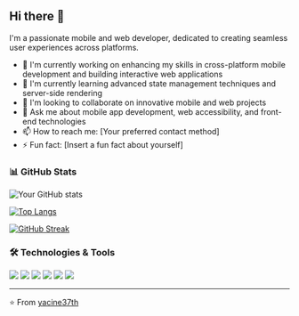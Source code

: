 ## Hi there 👋

I'm a passionate mobile and web developer, dedicated to creating seamless user experiences across platforms.

- 🔭 I'm currently working on enhancing my skills in cross-platform mobile development and building interactive web applications
- 🌱 I'm currently learning advanced state management techniques and server-side rendering
- 👯 I'm looking to collaborate on innovative mobile and web projects
- 💬 Ask me about mobile app development, web accessibility, and front-end technologies
- 📫 How to reach me: [Your preferred contact method]
- ⚡ Fun fact: [Insert a fun fact about yourself]

### 📊 GitHub Stats

![Your GitHub stats](https://github-readme-stats.vercel.app/api?username=yacine37th&show_icons=true&theme=radical)

[![Top Langs](https://github-readme-stats.vercel.app/api/top-languages/?username=yacine37th&layout=compact&theme=radical)](https://github.com/anuraghazra/github-readme-stats)

[![GitHub Streak](https://github-readme-streak-stats.herokuapp.com/?user=yacine37th&theme=radical)](https://git.io/streak-stats)

### 🛠️ Technologies & Tools
![](https://img.shields.io/badge/Code-JavaScript-informational?style=flat&logo=javascript&logoColor=white&color=2bbc8a)
![](https://img.shields.io/badge/Code-React-informational?style=flat&logo=react&logoColor=white&color=2bbc8a)
![](https://img.shields.io/badge/Code-React_Native-informational?style=flat&logo=react&logoColor=white&color=2bbc8a)
![](https://img.shields.io/badge/Code-HTML5-informational?style=flat&logo=html5&logoColor=white&color=2bbc8a)
![](https://img.shields.io/badge/Code-CSS3-informational?style=flat&logo=css3&logoColor=white&color=2bbc8a)
![](https://img.shields.io/badge/Tools-Git-informational?style=flat&logo=git&logoColor=white&color=2bbc8a)

<!-- You can add or remove technology badges as needed -->

---

⭐️ From [yacine37th](https://github.com/yacine37th)

